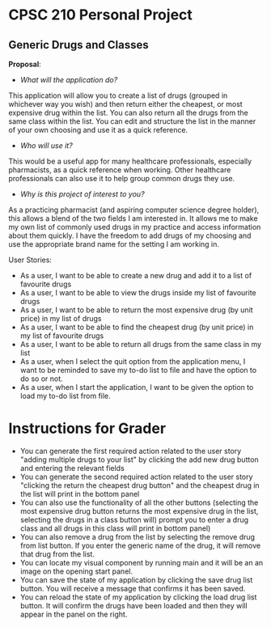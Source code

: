 # CPSC 210 Personal Project

## Generic Drugs and Classes

**Proposal**:
- *What will the application do?*

This application will allow you to create a list of drugs (grouped in whichever way you wish)
and then return either the cheapest, or most expensive drug within the list. You can also return
all the drugs from the same class within the list. You can edit and structure the list in the manner of
your own choosing and use it as a quick reference.

- *Who will use it?*

This would be a useful app for many healthcare professionals,
especially pharmacists, as a quick reference when working. Other healthcare professionals can also
use it to help group common drugs they use.

- *Why is this project of interest to you?*
 
As a practicing pharmacist (and aspiring computer science
degree holder), this allows a blend of the two fields I am
interested in. It allows me to make my own list of commonly used
drugs in my practice and access information about them quickly. I have the freedom to add
drugs of my choosing and use the appropriate brand name for the setting I am working in.

User Stories:

- As a user, I want to be able to create a new drug and add it to a list of favourite drugs
- As a user, I want to be able to view the drugs inside my list of favourite drugs
- As a user, I want to be able to return the most expensive drug (by unit price) in my list of drugs
- As a user, I want to be able to find the cheapest drug (by unit price) in my list of favourite drugs
- As a user, I want to be able to return all drugs from the same class in my list
- As a user, when I select the quit option from the application menu, I want to be reminded to save my to-do list to file and have the option to do so or not.
- As a user, when I start the application, I want to be given the option to load my to-do list from file.

# Instructions for Grader

- You can generate the first required action related to the user story "adding multiple drugs to your list" by clicking the add new drug button and entering the relevant fields
- You can generate the second required action related to the user story "clicking the return the cheapest drug button" and the cheapest drug in the list will print in the bottom panel
- You can also use the functionality of all the other buttons (selecting the most expensive drug button returns the most expensive drug in the list, selecting the drugs in a class button will) prompt you to enter a drug class and all drugs in this class will print in bottom panel)
- You can also remove a drug from the list by selecting the remove drug from list button. If you enter the generic name of the drug, it will remove that drug from the list.
- You can locate my visual component by running main and it will be an an image on the opening start panel.
- You can save the state of my application by clicking the save drug list button. You will receive a message that confirms it has been saved.
- You can reload the state of my application by clicking the load drug list button. It will confirm the drugs have been loaded and then they will appear in the panel on the right.
